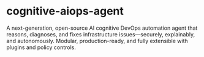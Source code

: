 # cognitive-aiops-agent
A next-generation, open-source AI cognitive DevOps automation agent that reasons, diagnoses, and fixes infrastructure issues—securely, explainably, and autonomously. Modular, production-ready, and fully extensible with plugins and policy controls.
